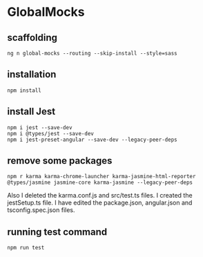 # GlobalMocks

## scaffolding

```shell
ng n global-mocks --routing --skip-install --style=sass
```

## installation

```shell
npm install
```

## install Jest

```shell
npm i jest --save-dev
npm i @types/jest --save-dev
npm i jest-preset-angular --save-dev --legacy-peer-deps
```

## remove some packages

```shell
npm r karma karma-chrome-launcher karma-jasmine-html-reporter @types/jasmine jasmine-core karma-jasmine --legacy-peer-deps
```

Also I deleted the karma.conf.js and src/test.ts files. 
I created the jestSetup.ts file. 
I have edited the package.json, angular.json and tsconfig.spec.json files.

## running test command

```shell
npm run test
```
